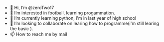 - 👋 Hi, I’m @zeroTwo17
- 👀 I’m interested in football, learning progammation.
- 🌱 I’m currently learning python, i'm in last year of high school 
- 💞️ I’m looking to collaborate on learing how to programme(i'm still learing the basic ). 
- 📫 How to reach me by mail

<!---
zeroTwo17/zeroTwo17 is a ✨ special ✨ repository because its `README.md` (this file) appears on your GitHub profile.
You can click the Preview link to take a look at your changes.
--->
